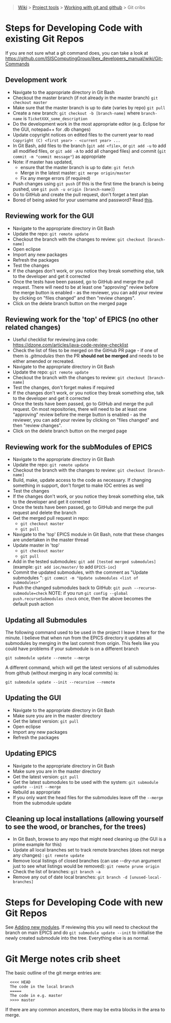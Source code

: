 > [Wiki](Home) > [Project tools](Project-tools) > [Working with git and github](Working-with-git-and-github) > Git cribs

Steps for Developing Code with existing Git Repos
=====================================================

If you are not sure what a git command does, you can take a look at https://github.com/ISISComputingGroup/ibex_developers_manual/wiki/Git-Commands

Development work
----------------------------------------------------------------------------------
* Navigate to the appropriate directory in Git Bash
* Checkout the master branch (if not already in the master branch) `git checkout master`
* Make sure that the master branch is up to date (varies by repo) `git pull`
* Create a new branch: ``git checkout -b [branch-name]`` where `branch-name` is `TicketXXX_some_description` 
* Do the development work in the most appropriate editor (e.g. Eclipse for the GUI, notepad++ for .db changes)
* Update copyright notices on edited files to the current year to read ``Copyright (C) <first year> - <current year> ...``
* In Git Bash, add files to the branch (`git add <file>`, or `git add -u` to add all modified files, or `git add -A` to add all changed files) and commit (`git commit -m "commit message"`) as appropriate
* Note: if master has updated, 
    * ensure that the master branch is up to date: ``git fetch``
    * Merge in the latest master: `git merge origin/master`
    * Fix any merge errors (if required)
* Push changes using `git push` (if this is the first time the branch is being pushed, use `git push -u origin [branch-name]`)
* Go to GitHub and create the pull request, don't forget a test plan
* Bored of being asked for your username and password? Read [this](https://help.github.com/articles/caching-your-github-password-in-git/).

Reviewing work for the GUI
----------------------------------------------------------------------------------
* Navigate to the appropriate directory in Git Bash
* Update the repo: ``git remote update``
* Checkout the branch with the changes to review: ``git checkout [branch-name]``
* Open eclipse
* Import any new packages
* Refresh the packages
* Test the changes
* If the changes don't work, or you notice they break something else, talk to the developer and get it corrected
* Once the tests have been passed, go to GitHub and merge the pull request. There will need to be at least one "approving" review before the merge button is enabled - as the reviewer, you can add your review by clicking on "files changed" and then "review changes".
* Click on the delete branch button on the merged page

Reviewing work for the 'top' of EPICS (no other related changes)
----------------------------------------------------------------------------------
* Useful checklist for reviewing java code: https://dzone.com/articles/java-code-review-checklist
* Check the list of files to be merged on the GitHub PR page - if one of them is _.gitmodules_ then the PR **should not be merged** and needs to be either amended or recreated. 
* Navigate to the appropriate directory in Git Bash
* Update the repo: ``git remote update``
* Checkout the branch with the changes to review: ``git checkout [branch-name]``
* Test the changes, don't forget makes if required
* If the changes don't work, or you notice they break something else, talk to the developer and get it corrected
* Once the tests have been passed, go to GitHub and merge the pull request. On most repositories, there will need to be at least one "approving" review before the merge button is enabled - as the reviewer, you can add your review by clicking on "files changed" and then "review changes".
* Click on the delete branch button on the merged page

Reviewing work for the subModules of EPICS
----------------------------------------------------------------------------------
* Navigate to the appropriate directory in Git Bash
* Update the repo: ``git remote update``
* Checkout the branch with the changes to review: ``git checkout [branch-name]``
* Build, make, update access to the code as necessary. If changing something in support, don't forget to make IOC entries as well
* Test the changes
* If the changes don't work, or you notice they break something else, talk to the developer and get it corrected
* Once the tests have been passed, go to GitHub and merge the pull request and delete the branch
* Get the merged pull request in repo: 
    * `git checkout master`
    * `git pull`
* Navigate to the 'top' EPICS module in Git Bash, note that these changes are undertaken in the master thread
* Update master in 'top' 
    * `git checkout master` 
    * `git pull`
* Add in the tested submodules: ``git add [tested merged submodules]`` (example: ``git add ioc/master/`` to add ``EPICS-ioc``)
* Commit the updated submodules, with the comment as "Update submodules <list of submodules>": ``git commit -m "Update submodules <list of submodules>"``
* Push the changed submodules back to GitHub: ``git push --recurse-submodule=check``
NOTE: if you run `git config --global push.recurseSubmodules check` once, then the above becomes the default push action 

Updating all Submodules
------------------------

The following command used to be used in the project I leave it here for the minute. I believe that when run from the EPICS directory it updates all submodules by merging in the last commit from origin. This feels like you could have problems if your submodule is on a different branch

    git submodule update --remote --merge

A different command, which will get the latest versions of all submodules from github (without merging in any local commits) is:

    git submodule update --init --recursive --remote

Updating the GUI
----------------------------------------------------------------------------------
* Navigate to the appropriate directory in Git Bash
* Make sure you are in the master directory
* Get the latest version: ``git pull``
* Open eclipse
* Import any new packages
* Refresh the packages

Updating EPICS
----------------------------------------------------------------------------------
* Navigate to the appropriate directory in Git Bash
* Make sure you are in the master directory
* Get the latest version: ``git pull``
* Get the latest submodules to be used with the system: ``git submodule update --init --merge``
* Rebuild as appropriate
* If you only want the head files for the submodules leave off the ``--merge`` from the submodule update

Cleaning up local installations (allowing yourself to see the wood, or branches, for the trees)
------------------------------------------------------------------------------------------------
* In Git Bash, browse to any repo that might need cleaning up (the GUI is a prime example for this)
* Update all local branches set to track remote branches (does not merge any changes) : ``git remote update``
* Remove local listings of closed branches (can use --dry-run argument just to see what listings would be removed): ``git remote prune origin``
* Check the list of branches: ``git branch -a``
* Remove any out of date local branches: ``git branch -d [unused-local-branches]``

Steps for Developing Code with new Git Repos
=====================================================

See [Adding new modules](Adding-new-modules-via-Git). If reviewing this you will need to checkout the branch on main EPICS and do `git submodule update --init` to initialise the newly created submodule into the tree. Everything else is as normal.

Git Merge notes crib sheet
=====================================================
The basic outline of the git merge entries are:

```
  <<<< HEAD
  The code in the local branch
  =====
  The code in e.g. master
  >>>> master
```

If there are any common ancestors, there may be extra blocks in the area to merge.
